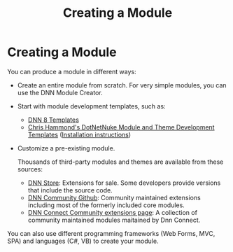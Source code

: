 ﻿---
uid: developers-creating-modules-overview
topic: developers-creating-modules-overview
locale: en
title: Creating a Module
dnneditions: DNN Platform,Evoq Content,Evoq Engage
dnnversion: 09.02.00
parent-topic: developers-about-modules-overview
related-topics: dnn-manifest-schema,module-features,module-architecture,about-evs
links: ["[DNN Module APIs](https://www.dnnsoftware.com/dnn-api/)","[DNN 8 API Reference](https://www.dnnsoftware.com/dnn-api/)","[DNN Wiki: Module Development](https://www.dnnsoftware.com/wiki/module-development/)","[DNN Community Blog: Module Development series by Clinton Patterson](https://www.dnnsoftware.com/community-blog/cid/155064/module-development-for-non-developers-skinners-dnn-beginners--blog-series-intro/)","[Using the new Module Development Templates for DotNetNuke 7 by Chris Hammond](https://www.chrishammond.com/blog/itemid/2616/using-the-new-module-development-templates-for-dot/)"]
---

# Creating a Module

You can produce a module in different ways:

*   Create an entire module from scratch. For very simple modules, you can use the DNN Module Creator.
*   Start with module development templates, such as:
    *   [DNN 8 Templates](https://github.com/dnnsoftware/DNN.Templates/releases/)
    *   [Chris Hammond's DotNetNuke Module and Theme Development Templates](https://github.com/ChrisHammond/DNNTemplates/) ([Installation instructions](https://www.chrishammond.com/blog/itemid/2616/using-the-new-module-development-templates-for-dot/))
*   Customize a pre-existing module.

    Thousands of third-party modules and themes are available from these sources:

    *   [DNN Store](https://store.dnnsoftware.com): Extensions for sale. Some developers provide versions that include the source code.
    *   [DNN Community Github](https://www.github.com/DnnCommunity): Community maintained extensions including most of the formerly included core modules.
    *   [DNN Connect Community extensions page](https://www.dnn-connect.org/community/community-extensions): A collection of community maintained modules maitained by Dnn Connect.


You can also use different programming frameworks (Web Forms, MVC, SPA) and languages (C#, VB) to create your module.
